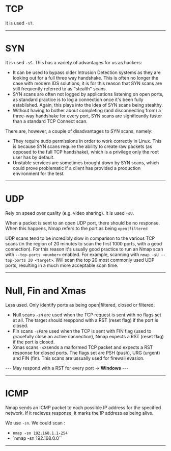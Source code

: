 # TCP
It is used `-sT`.

---
# SYN

It is used `-sS`.
This has a variety of advantages for us as hackers:

-   It can be used to bypass older Intrusion Detection systems as they are looking out for a full three way handshake. This is often no longer the case with modern IDS solutions; it is for this reason that SYN scans are still frequently referred to as "stealth" scans.
-   SYN scans are often not logged by applications listening on open ports, as standard practice is to log a connection once it's been fully established. Again, this plays into the idea of SYN scans being stealthy.
-   Without having to bother about completing (and disconnecting from) a three-way handshake for every port, SYN scans are significantly faster than a standard TCP Connect scan.

There are, however, a couple of disadvantages to SYN scans, namely:

-   They require sudo permissions in order to work correctly in Linux. This is because SYN scans require the ability to create raw packets (as opposed to the full TCP handshake), which is a privilege only the root user has by default.
-   Unstable services are sometimes brought down by SYN scans, which could prove problematic if a client has provided a production environment for the test.

---
# UDP

Rely on speed over quality (e.g. video sharing).
It is used `-sU`.

When a packet is sent to an open UDP port, there should be no response. When this happens, Nmap refers to the port as being `open|filtered`

UDP scans tend to be incredibly slow in comparison to the various TCP scans (in the region of 20 minutes to scan the first 1000 ports, with a good connection). For this reason it's usually good practice to run an Nmap scan with `--top-ports <number>` enabled. For example, scanning with `nmap -sU --top-ports 20 <target>`. Will scan the top 20 most commonly used UDP ports, resulting in a much more acceptable scan time.

---
# Null, Fin and Xmas

Less used. Only identify ports as being open|filtered, closed or filtered.
- Null scans `-sN` are used when the TCP request is sent with no flags set at all. The target should resppond with a RST (reset flag) if the port is closed.
- Fin scans `-sF`are used when the TCP is sent with FIN flag (used to gracefully close an active connection), Nmap expects a RST (reset flag) if the port is closed.
- Xmas scans `-sX`sends a malformed TCP packet and expects a RST response for closed ports. The flags set are PSH (push), URG (urgent) and FIN (fin).
This scans are ussually used for firewall evasion.

--- May respond with a RST for every port -> **Windows** ---

---
# ICMP

Nmap sends an ICMP packet to each possible IP address for the specified network. If it recieves response, it marks the IP address as being alive.

We use `-sn`. We could scan : 
- `nmap -sn 192.168.1.1-254`
- `nmap -sn 192.168.0.0``

---